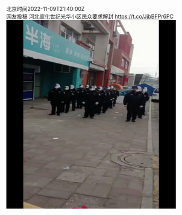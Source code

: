 北京时间2022-11-09T21:40:00Z<br>网友投稿
河北宣化世纪光华小区民众要求解封 https://t.co/JjbBFPr6PC<br><img src='/temp/video/2022/o-Month-11/q-Day-09/whyyoutouzhele/1590338416692133890_0.jpg' width='450' height='500'><br><br>